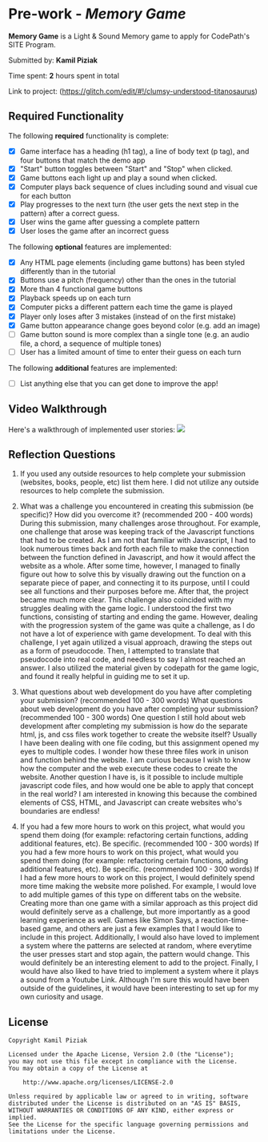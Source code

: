 # Pre-work - *Memory Game*

**Memory Game** is a Light & Sound Memory game to apply for CodePath's SITE Program. 

Submitted by: **Kamil Piziak**

Time spent: **2** hours spent in total

Link to project: (https://glitch.com/edit/#!/clumsy-understood-titanosaurus)

## Required Functionality

The following **required** functionality is complete:

* [x] Game interface has a heading (h1 tag), a line of body text (p tag), and four buttons that match the demo app
* [x] "Start" button toggles between "Start" and "Stop" when clicked. 
* [x] Game buttons each light up and play a sound when clicked. 
* [x] Computer plays back sequence of clues including sound and visual cue for each button
* [x] Play progresses to the next turn (the user gets the next step in the pattern) after a correct guess. 
* [x] User wins the game after guessing a complete pattern
* [x] User loses the game after an incorrect guess

The following **optional** features are implemented:

* [x] Any HTML page elements (including game buttons) has been styled differently than in the tutorial
* [x] Buttons use a pitch (frequency) other than the ones in the tutorial
* [x] More than 4 functional game buttons
* [x] Playback speeds up on each turn
* [x] Computer picks a different pattern each time the game is played
* [x] Player only loses after 3 mistakes (instead of on the first mistake)
* [x] Game button appearance change goes beyond color (e.g. add an image)
* [ ] Game button sound is more complex than a single tone (e.g. an audio file, a chord, a sequence of multiple tones)
* [ ] User has a limited amount of time to enter their guess on each turn

The following **additional** features are implemented:

- [ ] List anything else that you can get done to improve the app!

## Video Walkthrough

Here's a walkthrough of implemented user stories:
![](http://g.recordit.co/fVJPsKRAEM.gif)


## Reflection Questions
1. If you used any outside resources to help complete your submission (websites, books, people, etc) list them here. 
I did not utilize any outside resources to help complete the submission.

2. What was a challenge you encountered in creating this submission (be specific)? How did you overcome it? (recommended 200 - 400 words) 
    During this submission, many challenges arose throughout. For example,
   one challenge that arose was keeping track of the Javascript functions that had to be created. As I am not that
   familiar with Javascript, I had to look numerous times back and forth each file to make the connection between the function defined in
   Javascript, and how it would affect the website as a whole. After some time, however, I managed to finally figure out how to solve this
   by visually drawing out the function on a separate piece of paper, and connecting it to its purpose, until I could see all functions
   and their purposes before me. After that, the project became much more clear. This challenge also coincided with my struggles dealing with the game logic. I understood
   the first two functions, consisting of starting and ending the game. However, dealing with the progression system of the game was quite a challenge, as I
   do not have a lot of experience with game development. To deal with this challenge, I yet again utilized a visual approach, drawing the steps out as a form of pseudocode.
   Then, I attempted to translate that pseudocode into real code, and needless to say I almost reached an answer. I also utilized the material given by codepath
   for the game logic, and found it really helpful in guiding me to set it up.

3. What questions about web development do you have after completing your submission? (recommended 100 - 300 words) 
    What questions about web development do you have after completing your submission? (recommended 100 - 300 words)
   One question I still hold about web development after completing my submission is how do the separate html, js, and css files work together to create the website itself?
   Usually I have been dealing with one file coding, but this assignment opened my eyes to multiple codes. I wonder how these three files work in unison and function behind the
   website. I am curious because I wish to know how the computer and the web execute these codes to create the website. Another question I have is, is it possible to include
   multiple javascript code files, and how would one be able to apply that concept in the real world? I am interested in knowing this because the combined elements
   of CSS, HTML, and Javascript can create websites who's boundaries are endless!

4. If you had a few more hours to work on this project, what would you spend them doing (for example: refactoring certain functions, adding additional features, etc). Be specific. (recommended 100 - 300 words) 
If you had a few more hours to work on this project, what would you spend them doing (for example: refactoring certain functions, adding additional features, etc). Be specific. (recommended 100 - 300 words)
   If I had a few more hours to work on this project, I would definitely spend more time making the website more polished. For example, I would love to add multiple games of this type on different tabs on the
   website. Creating more than one game with a similar approach as this project did would definitely serve as a challenge, but more importantly as a good learning experience as well. Games like Simon Says,
   a reaction-time-based game, and others are just a few examples that I would like to include in this project. Additionally, I would also have loved to implement a system where the patterns
   are selected at random, where everytime the user presses start and stop again, the pattern would change. This would definitely be an interesting element to add to the project. Finally, I would
   have also liked to have tried to implement a system where it plays a sound from a Youtube Link. Although I'm sure this would have been outside of the guidelines, it would have been interesting to set up for my
   own curiosity and usage.



## License

    Copyright Kamil Piziak

    Licensed under the Apache License, Version 2.0 (the "License");
    you may not use this file except in compliance with the License.
    You may obtain a copy of the License at

        http://www.apache.org/licenses/LICENSE-2.0

    Unless required by applicable law or agreed to in writing, software
    distributed under the License is distributed on an "AS IS" BASIS,
    WITHOUT WARRANTIES OR CONDITIONS OF ANY KIND, either express or implied.
    See the License for the specific language governing permissions and
    limitations under the License.







